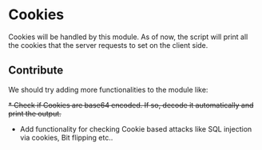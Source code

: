 Cookies
=======

Cookies will be handled by this module. As of now, the script will print all the cookies that the server requests to set on the client side.

Contribute
----------

We should try adding more functionalities to the module like:

~~* Check if Cookies are base64 encoded. If so, decode it automatically and print the output.~~

* Add functionality for checking Cookie based attacks like SQL injection via cookies, Bit flipping etc..
